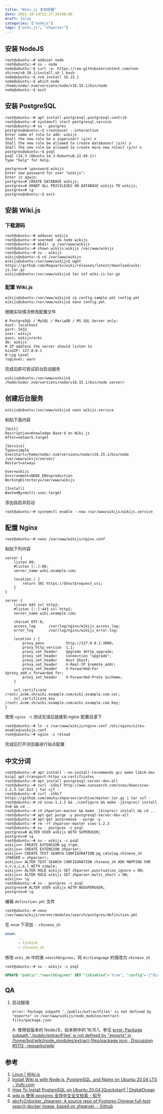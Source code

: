 ```yaml
---
title: "Wiki.js 本地部署"
date: 2022-10-14T22:27:24+08:00
draft: false
categories: ["nodejs"]
tags: ["wiki.js", "zhparser"]
---
```


## 安装 NodeJS

```ShellSession
root@ubuntu:~# adduser node
root@ubuntu:~# su - node
node@ubuntu:~$ curl -o- https://raw.githubusercontent.com/nvm-sh/nvm/v0.39.1/install.sh | bash
node@ubuntu:~$ nvm install 16.15.1
node@ubuntu:~$ which node
/home/node/.nvm/versions/node/v16.15.1/bin/node
node@ubuntu:~$ exit
```

## 安装 PostgreSQL

```ShellSession
root@ubuntu:~# apt install postgresql postgresql-contrib
root@ubuntu:~# systemctl start postgresql.service
root@ubuntu:~# su - postgres
postgres@ubuntu:~$ createuser --interactive
Enter name of role to add: wikijs
Shall the new role be a superuser? (y/n) n
Shall the new role be allowed to create databases? (y/n) y
Shall the new role be allowed to create more new roles? (y/n) n
postgres@ubuntu:~$ psql
psql (14.3 (Ubuntu 14.3-0ubuntu0.22.04.1))
Type "help" for help.

postgres=# \password wikijs
Enter new password for user "wikijs":
Enter it again:
postgres=# CREATE DATABASE wikijs;
postgres=# GRANT ALL PRIVILEGES ON DATABASE wikijs TO wikijs;
postgres=# \q
postgres@ubuntu:~$ exit
```

## 安装 Wiki.js

### 下载源码

```ShellSession
root@ubuntu:~# adduser wikijs
root@ubuntu:~# usermod -aG node wikijs
root@ubuntu:~# mkdir -p /var/www/wikijs
root@ubuntu:~# chown wikijs:wikijs /var/www/wikijs
root@ubuntu:~# su - wikijs
wikijs@ubuntu:~$ cd /var/www/wikijs
wikijs@ubuntu:/var/www/wikijs$ wget https://github.com/Requarks/wiki/releases/latest/download/wiki-js.tar.gz
wikijs@ubuntu:/var/www/wikijs$ tar xzf wiki-js.tar.gz
```

### 配置 Wiki.js

```ShellSession
wikijs@ubuntu:/var/www/wikijs$ cp config.sample.yml config.yml
wikijs@ubuntu:/var/www/wikijs$ nano config.yml
```

根据实际情况修改配置文件

```text
# PostgreSQL / MySQL / MariaDB / MS SQL Server only:
host: localhost
port: 5432
user: wikijs
pass: wikijsrocks
db: wikijs
# IP address the server should listen to
bindIP: 127.0.0.1
# Log Level
logLevel: warn
```

完成后即可尝试前台启动服务

```ShellSession
wikijs@ubuntu:/var/www/wikijs$ /home/node/.nvm/versions/node/v16.15.1/bin/node server/
```

## 创建后台服务

```ShellSession
wikijs@ubuntu:/var/www/wikijs$ nano wikijs.service
```

粘贴下面内容

```text
[Unit]
Description=Knowledge Base'd on Wiki.js
After=network.target

[Service]
Type=simple
ExecStart=/home/node/.nvm/versions/node/v16.15.1/bin/node /var/www/wikijs/server/
Restart=always

User=wikijs
Environment=NODE_ENV=production
WorkingDirectory=/var/www/wikijs

[Install]
WantedBy=multi-user.target
```

添加自启并启动

```ShellSession
root@ubuntu:~# systemctl enable --now /var/www/wikijs/wikijs.service
```

## 配置 Nginx

```ShellSession
root@ubuntu:~# nano /var/www/wikijs/nginx.conf
```

粘贴下列内容

```text
server {
    listen 80;
    #listen [::]:80;
    server_name wiki.example.com;

    location / {
        return 301 https://$host$request_uri;
    }
}

server {
    listen 443 ssl http2;
    #listen [::]:443 ssl http2;
    server_name wiki.example.com;

    charset UTF-8;
    access_log      /var/log/nginx/wikijs_access.log;
    error_log       /var/log/nginx/wikijs_error.log;

    location / {
        proxy_pass          http://127.0.0.1:3000;
        proxy_http_version  1.1;
        proxy_set_header    Upgrade $http_upgrade;
        proxy_set_header    Connection "upgrade";
        proxy_set_header    Host $host;
        proxy_set_header    X-Real-IP $remote_addr;
        proxy_set_header    X-Forwarded-For $proxy_add_x_forwarded_for;
        proxy_set_header    X-Forwarded-Proto $scheme;
    }

    ssl_certificate /root/.acme.sh/wiki.example.com/wiki.example.com.cer;
    ssl_certificate_key /root/.acme.sh/wiki.example.com/wiki.example.com.key;
}
```

使用 `nginx -t` 测试无误后链接到 nginx 配置目录下

```ShellSession
root@ubuntu:~# ln -s /var/www/wikijs/nginx.conf /etc/nginx/sites-enabled/wikijs.conf
root@ubuntu:~# nginx -s reload
```

完成后打开浏览器进行站点配置

## 中文分词

```ShellSession
root@ubuntu:~# apt install --no-install-recommends gcc make libc6-dev bzip2 apt-transport-https ca-certificates
root@ubuntu:~# apt install postgresql-server-dev-all
root@ubuntu:~# curl -sSkLf http://www.xunsearch.com/scws/down/scws-1.2.3.tar.bz2 | tar xjf - 
root@ubuntu:~# curl -sSkLf https://github.com/amutu/zhparser/archive/master.tar.gz | tar xzf -
root@ubuntu:~# cd scws-1.2.3 && ./configure && make -j$(nproc) install V=0 && cd ..
root@ubuntu:~# cd zhparser-master && make -j$(nproc) install && cd ..
root@ubuntu:~# apt-get purge -y postgresql-server-dev-all
root@ubuntu:~# apt-get autoremove --purge -y
root@ubuntu:~# rm -rf zhparser-master scws-1.2.3
root@ubuntu:~# su - postgres -c psql
postgres=# ALTER USER wikijs WITH SUPERUSER;
postgres=# \q
root@ubuntu:~# su - wikijs -c psql
wikijs=> CREATE EXTENSION pg_trgm;
wikijs=> CREATE EXTENSION zhparser;
wikijs=> CREATE TEXT SEARCH CONFIGURATION pg_catalog.chinese_zh (PARSER = zhparser);
wikijs=> ALTER TEXT SEARCH CONFIGURATION chinese_zh ADD MAPPING FOR n,v,a,i,e,l WITH simple;
wikijs=> ALTER ROLE wikijs SET zhparser.punctuation_ignore = ON;
wikijs=> ALTER ROLE wikijs SET zhparser.multi_short = ON;
wikijs=> \q
root@ubuntu:~# su - postgres -c psql
postgres=# ALTER USER wikijs WITH NOSUPERUSER;
postgres=# \q
```

编辑 `definition.yml` 文件

```ShellSession
root@ubuntu:~# nano /var/www/wikijs/server/modules/search/postgres/definition.yml
```

在 `enum` 下添加 `- chinese_zh`

```yaml
enum:
      ...
      - turkish
      - chinese_zh
```

修改 `wiki_db` 中的表 `searchEngines`，将 `dictLanguage` 的值改为 `chinese_zh`

```ShellSession
root@ubuntu:~# su - wikijs -c psql
```

```sql
UPDATE "public"."searchEngines" SET "isEnabled"='true', "config"='{"dictLanguage":"chinese_zh"}' WHERE  "key"='postgres';
```

## QA

1. 启动报错

    ```text
    error: Package subpath './public/extractFiles' is not defined by "exports" in /var/www/wikijs/node_modules/extract-files/package.json
    ```

    A: 使用低版本的 NodeJS，如本例中的 16.15.1，参见 [error: Package subpath './public/extractFiles' is not defined by "exports" in /home/bot/wiki/node_modules/extract-files/package.json · Discussion #5113 · requarks/wiki](https://github.com/requarks/wiki/discussions/5113)

## 参考

1. [Linux | Wiki.js](https://docs.requarks.io/install/linux)
2. [Install Wiki.js with Node.js, PostgreSQL, and Nginx on Ubuntu 20.04 LTS - Vultr.com](https://www.vultr.com/docs/install-wiki-js-with-node-js-postgresql-and-nginx-on-ubuntu-20-04-lts/)
3. [How To Install PostgreSQL on Ubuntu 20.04 [Quickstart] | DigitalOcean](https://www.digitalocean.com/community/tutorials/how-to-install-postgresql-on-ubuntu-20-04-quickstart)
4. [wiki.js 使用 postgres 支持中文全文检索 - 知乎](https://zhuanlan.zhihu.com/p/335359081)
5. [abcfy2/docker_zhparser: A source repo of Postgres Chinese full-test search docker image, based on zhparser. - Github](https://github.com/abcfy2/docker_zhparser)
